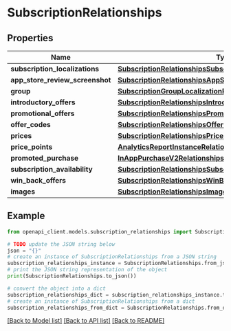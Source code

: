 # SubscriptionRelationships


## Properties

Name | Type | Description | Notes
------------ | ------------- | ------------- | -------------
**subscription_localizations** | [**SubscriptionRelationshipsSubscriptionLocalizations**](SubscriptionRelationshipsSubscriptionLocalizations.md) |  | [optional] 
**app_store_review_screenshot** | [**SubscriptionRelationshipsAppStoreReviewScreenshot**](SubscriptionRelationshipsAppStoreReviewScreenshot.md) |  | [optional] 
**group** | [**SubscriptionGroupLocalizationRelationshipsSubscriptionGroup**](SubscriptionGroupLocalizationRelationshipsSubscriptionGroup.md) |  | [optional] 
**introductory_offers** | [**SubscriptionRelationshipsIntroductoryOffers**](SubscriptionRelationshipsIntroductoryOffers.md) |  | [optional] 
**promotional_offers** | [**SubscriptionRelationshipsPromotionalOffers**](SubscriptionRelationshipsPromotionalOffers.md) |  | [optional] 
**offer_codes** | [**SubscriptionRelationshipsOfferCodes**](SubscriptionRelationshipsOfferCodes.md) |  | [optional] 
**prices** | [**SubscriptionRelationshipsPrices**](SubscriptionRelationshipsPrices.md) |  | [optional] 
**price_points** | [**AnalyticsReportInstanceRelationshipsSegments**](AnalyticsReportInstanceRelationshipsSegments.md) |  | [optional] 
**promoted_purchase** | [**InAppPurchaseV2RelationshipsPromotedPurchase**](InAppPurchaseV2RelationshipsPromotedPurchase.md) |  | [optional] 
**subscription_availability** | [**SubscriptionRelationshipsSubscriptionAvailability**](SubscriptionRelationshipsSubscriptionAvailability.md) |  | [optional] 
**win_back_offers** | [**SubscriptionRelationshipsWinBackOffers**](SubscriptionRelationshipsWinBackOffers.md) |  | [optional] 
**images** | [**SubscriptionRelationshipsImages**](SubscriptionRelationshipsImages.md) |  | [optional] 

## Example

```python
from openapi_client.models.subscription_relationships import SubscriptionRelationships

# TODO update the JSON string below
json = "{}"
# create an instance of SubscriptionRelationships from a JSON string
subscription_relationships_instance = SubscriptionRelationships.from_json(json)
# print the JSON string representation of the object
print(SubscriptionRelationships.to_json())

# convert the object into a dict
subscription_relationships_dict = subscription_relationships_instance.to_dict()
# create an instance of SubscriptionRelationships from a dict
subscription_relationships_from_dict = SubscriptionRelationships.from_dict(subscription_relationships_dict)
```
[[Back to Model list]](../README.md#documentation-for-models) [[Back to API list]](../README.md#documentation-for-api-endpoints) [[Back to README]](../README.md)


